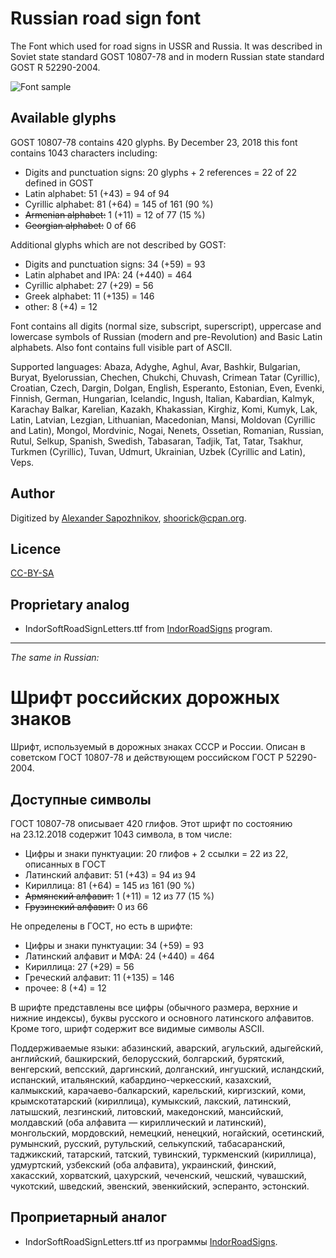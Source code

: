 Russian road sign font
======================

The Font which used for road signs in USSR and Russia.
It was described in Soviet state standard GOST 10807-78 and
in modern Russian state standard GOST R 52290-2004.

![Font sample](http://habrastorage.org/storage2/fb7/716/823/fb771682308a41efbfd9082e7633f7e2.png)

Available glyphs
----------------

GOST 10807-78 contains 420 glyphs.
By December 23, 2018 this font contains 1043 characters including:

* Digits and punctuation signs: 20 glyphs + 2 references = 22 of 22 defined in GOST
* Latin alphabet: 51 (+43) = 94 of 94
* Cyrillic alphabet: 81 (+64) = 145 of 161 (90 %)
* ~~Armenian alphabet:~~ 1 (+11) = 12 of 77 (15 %)
* ~~Georgian alphabet:~~ 0 of 66

Additional glyphs which are not described by GOST:

* Digits and punctuation signs: 34 (+59) = 93
* Latin alphabet and IPA: 24 (+440) = 464
* Cyrillic alphabet: 27 (+29) = 56
* Greek alphabet: 11 (+135) = 146
* other: 8 (+4) = 12

Font contains all digits (normal size, subscript, superscript),
uppercase and lowercase symbols of Russian (modern and pre-Revolution)
and Basic Latin alphabets. Also font contains full visible part of ASCII.

Supported languages:
Abaza, Adyghe, Aghul, Avar, Bashkir, Bulgarian, Buryat, Byelorussian, Chechen,
Chukchi, Chuvash, Crimean Tatar (Cyrillic), Croatian, Czech, Dargin, Dolgan,
English, Esperanto, Estonian, Even, Evenki, Finnish, German, Hungarian,
Icelandic, Ingush, Italian, Kabardian, Kalmyk, Karachay Balkar, Karelian,
Kazakh, Khakassian, Kirghiz, Komi, Kumyk, Lak, Latin, Latvian, Lezgian,
Lithuanian, Macedonian, Mansi, Moldovan (Cyrillic and Latin), Mongol,
Mordvinic, Nogai, Nenets, Ossetian, Romanian, Russian, Rutul, Selkup, Spanish,
Swedish, Tabasaran, Tadjik, Tat, Tatar, Tsakhur, Turkmen (Cyrillic), Tuvan,
Udmurt, Ukrainian, Uzbek (Cyrillic and Latin), Veps.

Author
------

Digitized by [Alexander Sapozhnikov](http://shoorick.ru/), <shoorick@cpan.org>.

Licence
-------

[CC-BY-SA](http://creativecommons.org/licenses/by-sa/3.0/)

Proprietary analog
------------------

* IndorSoftRoadSignLetters.ttf from
[IndorRoadSigns](http://www.indorsoft.ru/products/roadsigns/) program.

--------------------------------------------------
_The same in Russian:_

Шрифт российских дорожных знаков
================================

Шрифт, используемый в дорожных знаках СССР и России.
Описан в советском ГОСТ 10807-78 и действующем российском ГОСТ Р 52290-2004.

Доступные символы
----------------

ГОСТ 10807-78 описывает 420 глифов.
Этот шрифт по состоянию на 23.12.2018 содержит 1043 символа, в том числе:

* Цифры и знаки пунктуации: 20 глифов + 2 ссылки = 22 из 22, описанных в ГОСТ
* Латинский алфавит: 51 (+43) = 94 из 94
* Кириллица: 81 (+64) = 145 из 161 (90 %)
* ~~Армянский алфавит:~~ 1 (+11) = 12 из 77 (15 %)
* ~~Грузинский алфавит:~~ 0 из 66

Не определены в ГОСТ, но есть в шрифте:

* Цифры и знаки пунктуации: 34 (+59) = 93
* Латинский алфавит и МФА: 24 (+440) = 464
* Кириллица: 27 (+29) = 56
* Греческий алфавит: 11 (+135) = 146
* прочее: 8 (+4) = 12

В шрифте представлены все цифры (обычного размера, верхние и нижние индексы),
буквы русского и основного латинского алфавитов. Кроме того, шрифт содержит все
видимые символы ASCII.

Поддерживаемые языки:
абазинский, аварский, агульский, адыгейский, английский, башкирский,
белорусский, болгарский, бурятский, венгерский, вепсский, даргинский,
долганский, ингушский, исландский, испанский, итальянский,
кабардино-черкесский, казахский, калмыкский, карачаево-балкарский, карельский,
киргизский, коми, крымскотатарский (кириллица), кумыкский, лакский, латинский,
латышский, лезгинский, литовский, македонский, мансийский, молдавский (оба
алфавита — кириллический и латинский), монгольский, мордовский, немецкий,
ненецкий, ногайский, осетинский, румынский, русский, рутульский, селькупский,
табасаранский, таджикский, татарский, татский, тувинский, туркменский
(кириллица), удмуртский, узбекский (оба алфавита), украинский, финский,
хакасский, хорватский, цахурский, чеченский, чешский, чувашский, чукотский,
шведский, эвенский, эвенкийский, эсперанто, эстонский.

Проприетарный аналог
--------------------

* IndorSoftRoadSignLetters.ttf из программы
[IndorRoadSigns](http://www.indorsoft.ru/products/roadsigns/).
